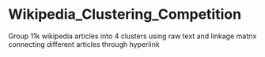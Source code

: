# Wikipedia_Clustering_Competition
Group 11k wikipedia articles into 4 clusters using raw text and linkage matrix connecting different articles through hyperlink
